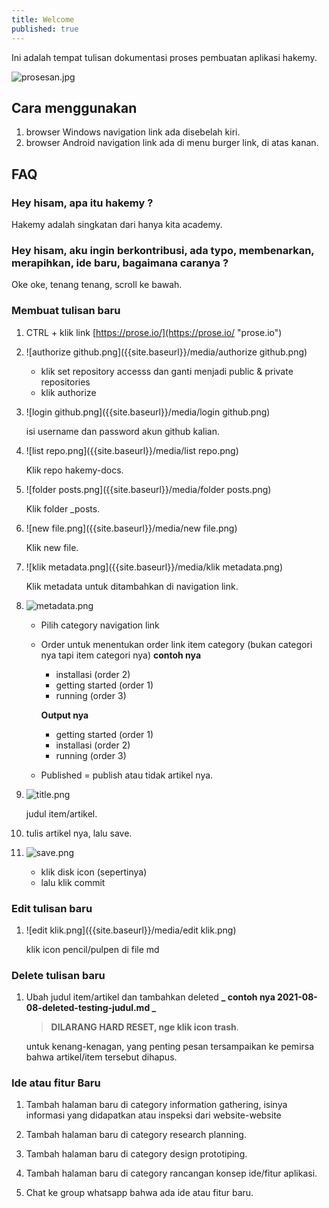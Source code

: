```yaml
---
title: Welcome
published: true
---
```


Ini adalah tempat tulisan dokumentasi proses pembuatan aplikasi hakemy.

![prosesan.jpg]({{site.baseurl}}/media/prosesan.jpg)

## Cara menggunakan

1. browser Windows navigation link ada disebelah kiri.
2. browser Android navigation link ada di menu burger link, di atas kanan.


## FAQ

### Hey hisam, apa itu hakemy ?

Hakemy adalah singkatan dari hanya kita academy.

### Hey hisam, aku ingin berkontribusi, ada typo, membenarkan, merapihkan, ide baru, bagaimana caranya ?

Oke oke, tenang tenang, scroll ke bawah.

### Membuat tulisan baru

1. CTRL + klik link [https://prose.io/](https://prose.io/ "prose.io")

2. ![authorize github.png]({{site.baseurl}}/media/authorize github.png)
	
    - klik set repository accesss dan ganti menjadi public & private repositories
    - klik authorize
    
3. ![login github.png]({{site.baseurl}}/media/login github.png)
	
    isi username dan password akun github kalian.
    
4. ![list repo.png]({{site.baseurl}}/media/list repo.png)
	
    Klik repo hakemy-docs.

5. ![folder posts.png]({{site.baseurl}}/media/folder posts.png)
	
    Klik folder _posts.

6. ![new file.png]({{site.baseurl}}/media/new file.png)
	
    Klik new file.

7. ![klik metadata.png]({{site.baseurl}}/media/klik metadata.png)
	
    Klik metadata untuk ditambahkan di navigation link.
    
8. ![metadata.png]({{site.baseurl}}/media/metadata.png)
	
    - Pilih category navigation link
    - Order untuk menentukan order link item category (bukan categori nya tapi item categori nya)
    	**contoh nya** 
        - installasi (order 2)
        - getting started (order 1)
        - running (order 3)
        
        **Output nya** 
        - getting started (order 1)
        - installasi (order 2)
        - running (order 3)
     - Published = publish atau tidak artikel nya.

9. ![title.png]({{site.baseurl}}/media/title.png)

	judul item/artikel.
    
10. tulis artikel nya, lalu save.

11. ![save.png]({{site.baseurl}}/media/save.png)
	
    - klik disk icon (sepertinya)
    - lalu klik commit


### Edit tulisan baru

1. ![edit klik.png]({{site.baseurl}}/media/edit klik.png)
	
	klik icon pencil/pulpen di file md

### Delete tulisan baru

1. Ubah judul item/artikel dan tambahkan deleted
	**_ contoh nya 2021-08-08-deleted-testing-judul.md _**
    
    > **DILARANG HARD RESET, nge klik icon trash**.
	   
    untuk kenang-kenagan, yang penting pesan tersampaikan ke pemirsa bahwa artikel/item tersebut dihapus.
    
### Ide atau fitur Baru

1. Tambah halaman baru di category information gathering, isinya informasi yang didapatkan atau inspeksi dari website-website

2. Tambah halaman baru di category research planning.

3. Tambah halaman baru di category design prototiping.

4. Tambah halaman baru di category rancangan konsep ide/fitur aplikasi.

5. Chat ke group whatsapp bahwa ada ide atau fitur baru.

